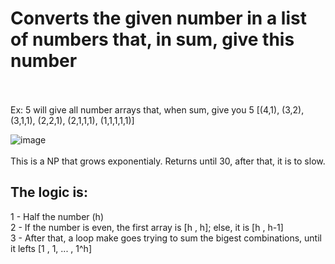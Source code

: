 # Converts the given number in a list of numbers that, in sum, give this number<br><br>

Ex: 5 will give all number arrays that, when sum, give you 5 [(4,1), (3,2), (3,1,1), (2,2,1), (2,1,1,1), (1,1,1,1,1)]

![image](https://user-images.githubusercontent.com/56644658/137372583-f61607ea-2095-44ba-99bd-152b15493138.png)
<br><br>
This is a NP that grows exponentialy. Returns until 30, after that, it is to slow.


## The logic is:
1 - Half the number (h)<br>
2 - If the number is even, the first array is [h , h]; else, it is [h , h-1]<br>
3 - After that, a loop make goes trying to sum the bigest combinations, until it lefts [1 , 1, ... , 1^h]<br>
